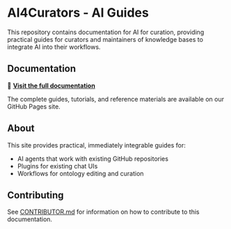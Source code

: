 # AI4Curators - AI Guides

This repository contains documentation for AI for curation, providing practical guides for curators and maintainers of knowledge bases to integrate AI into their workflows.

## Documentation

📖 **[Visit the full documentation](https://ai4curation.github.io/aidocs/)**

The complete guides, tutorials, and reference materials are available on our GitHub Pages site.

## About

This site provides practical, immediately integrable guides for:
- AI agents that work with existing GitHub repositories
- Plugins for existing chat UIs
- Workflows for ontology editing and curation

## Contributing

See [CONTRIBUTOR.md](CONTRIBUTOR.md) for information on how to contribute to this documentation.
